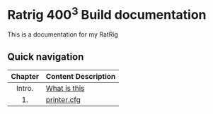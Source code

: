 # Ratrig 400<sup>3</sup> Build documentation
This is a documentation for my RatRig 


## Quick navigation
Chapter|Content Description
:---: |-------------------
Intro.|[What is this](/purpose.md)
1.|[printer.cfg](/printer.cfg)
